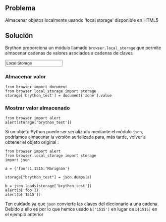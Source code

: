 Problema
--------

Almacenar objetos localmente usando 'local storage' disponible en HTML5


Solución
--------

Brython proporciona un módulo llamado `browser.local_storage` que permite 
almacenar cadenas de valores asociados a cadenas de claves

<input id="zone" value="Local Storage">

### Almacenar valor

```exec
from browser import document
from browser.local_storage import storage
storage['brython_test'] = document['zone'].value
```

### Mostrar valor almacenado

```exec
from browser import alert
alert(storage['brython_test'])
```

Si un objeto Python puede ser serializado mediante el módulo `json`, podríamos 
almacenar la versión serializada para, más tarde, volver a obtener el objeto 
original :

```exec
from browser import alert
from browser.local_storage import storage
import json

a = {'foo':1,1515:'Marignan'}

storage["brython_test"] = json.dumps(a)

b = json.loads(storage['brython_test'])
alert(b['foo'])
alert(b['1515'])
```

Ten cuidado ya que `json` convierte las claves del diccionario a una cadena. 
Debido a ello es por lo que hemos usado `b['1515']` en lugar de `b[1515]` en 
el ejemplo anterior
